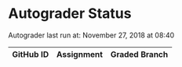 # Autograder Status
Autograder last run at: November 27, 2018 at 08:40

| GitHub ID | Assignment | Graded Branch |
|-----------|------------|---------------|
